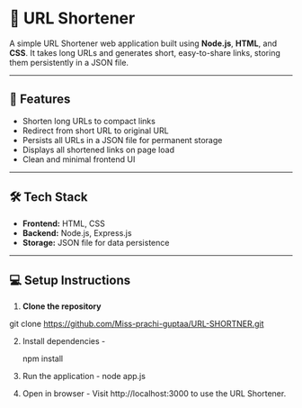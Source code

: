 # 🔗 URL Shortener

A simple URL Shortener web application built using **Node.js**, **HTML**, and **CSS**.
It takes long URLs and generates short, easy-to-share links, storing them persistently in a JSON file.

---

## 🚀 **Features**

- Shorten long URLs to compact links
- Redirect from short URL to original URL
- Persists all URLs in a JSON file for permanent storage
- Displays all shortened links on page load
- Clean and minimal frontend UI

---

## 🛠️ **Tech Stack**

- **Frontend:** HTML, CSS
- **Backend:** Node.js, Express.js
- **Storage:** JSON file for data persistence

---


## 💻 **Setup Instructions**

1. **Clone the repository**

  git clone https://github.com/Miss-prachi-guptaa/URL-SHORTNER.git
   
  2. Install dependencies -

     npm install

   4. Run the application -
      node app.js
      
   5. Open in browser - 
     Visit http://localhost:3000 to use the URL Shortener.

